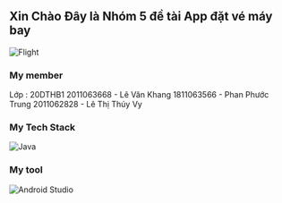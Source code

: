 ## Xin Chào Đây là Nhóm 5 đề tài App đặt vé máy bay
![Flight](https://www.shutterstock.com/image-vector/realistic-vector-banner-cheap-flights-260nw-1185708886.jpg)

### My member
Lớp : 20DTHB1
2011063668 - Lê Văn Khang
1811063566 - Phan Phước Trung
2011062828 - Lê Thị Thúy Vy

### My Tech Stack
![Java](https://tuyendung.kfcvietnam.com.vn/Data/Sites/1/media/blog/java-la-gi.jpg)

### My tool
![Android Studio](https://cdn.sforum.vn/sforum/wp-content/uploads/2021/12/android-studio.png)
